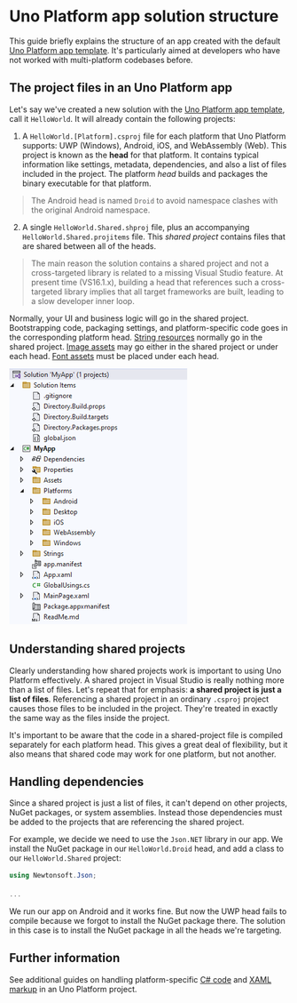 # Uno Platform app solution structure

This guide briefly explains the structure of an app created with the default [Uno Platform app template](https://marketplace.visualstudio.com/items?itemName=nventivecorp.uno-platform-addin). It's particularly aimed at developers who have not worked with multi-platform codebases before. 

## The project files in an Uno Platform app

Let's say we've created a new solution with the [Uno Platform app template](https://marketplace.visualstudio.com/items?itemName=nventivecorp.uno-platform-addin), call it `HelloWorld`. It will already contain the following projects:

1. A `HelloWorld.[Platform].csproj` file for each platform that Uno Platform supports: UWP (Windows), Android, iOS, and WebAssembly (Web). This project is known as the **head** for that platform. It contains typical information like settings, metadata, dependencies, and also a list of files included in the project. The platform *head* builds and packages the binary executable for that platform. 

> The Android head is named `Droid` to avoid namespace clashes with the original Android namespace.

2. A single `HelloWorld.Shared.shproj` file, plus an accompanying `HelloWorld.Shared.projitems` file. This *shared project* contains files that are shared between all of the heads.

> The main reason the solution contains a shared project and not a cross-targeted library is related to a missing Visual Studio feature. At present time (VS16.1.x), building a head that references such a cross-targeted library implies that all target frameworks are built, leading to a slow developer inner loop.

Normally, your UI and business logic will go in the shared project. Bootstrapping code, packaging settings, and platform-specific code goes in the corresponding platform head. [String resources](features/working-with-strings.md) normally go in the shared project. [Image assets](features/working-with-assets.md) may go either in the shared project or under each head. [Font assets](features/custom-fonts.md) must be placed under each head.

![Uno Platform solution structure](Assets/solution-structure.png)

## Understanding shared projects

Clearly understanding how shared projects work is important to using Uno Platform effectively. A shared project in Visual Studio is really nothing more than a list of files. Let's repeat that for emphasis: **a shared project is just a list of files**. Referencing a shared project in an ordinary `.csproj` project causes those files to be included in the project. They're treated in exactly the same way as the files inside the project. 

It's important to be aware that the code in a shared-project file is compiled separately for each platform head. This gives a great deal of flexibility, but it also means that shared code may work for one platform, but not another.

## Handling dependencies

Since a shared project is just a list of files, it can't depend on other projects, NuGet packages, or system assemblies. Instead those dependencies must be added to the projects that are referencing the shared project.

For example, we decide we need to use the `Json.NET` library in our app. We install the NuGet package in our `HelloWorld.Droid` head, and add a class to our `HelloWorld.Shared` project:

```csharp
using Newtonsoft.Json;

...
```

We run our app on Android and it works fine. But now the UWP head fails to compile because we forgot to install the NuGet package there. The solution in this case is to install the NuGet package in all the heads we're targeting.

## Further information

See additional guides on handling platform-specific [C# code](platform-specific-csharp.md) and [XAML markup](platform-specific-xaml.md) in an Uno Platform project.
